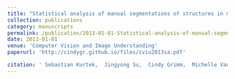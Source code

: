 ```yaml
---
title: "Statistical analysis of manual segmentations of structures in medical images"
collection: publications
category: manuscripts
permalink: /publication/2013-01-01-Statistical-analysis-of-manual-segmentations-of-structures-in-medical-images
date: 2013-01-01
venue: 'Computer Vision and Image Understanding'
paperurl: 'http://cindygr.github.io/files/cviu2013sa.pdf'

citation: ' Sebastian Kurtek,  Jingyong Su,  Cindy Grimm,  Michelle Vaughan,  Ross Sowell,  Anuj Srivastava, '
---
```



